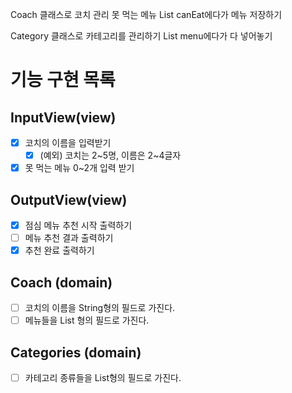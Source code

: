 Coach 클래스로 코치 관리
못 먹는 메뉴 List<String> canEat에다가 메뉴 저장하기

Category 클래스로 카테고리를 관리하기
List<String> menu에다가 다 넣어놓기

# 기능 구현 목록

## InputView(view)
- [x] 코치의 이름을 입력받기
  - [x] (예외) 코치는 2~5명, 이름은 2~4글자
- [x] 못 먹는 메뉴 0~2개 입력 받기
## OutputView(view)
- [x] 점심 메뉴 추천 시작 출력하기
- [ ] 메뉴 추천 결과 출력하기
- [x] 추천 완료 출력하기

## Coach (domain)
- [ ] 코치의 이름을 String형의 필드로 가진다.
- [ ] 메뉴들을 List<String> 형의 필드로 가진다.

## Categories (domain)
- [ ] 카테고리 종류들을 List<Category>형의 필드로 가진다.
